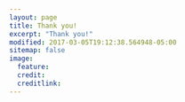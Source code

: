 ```yaml
---
layout: page
title: Thank you!
excerpt: "Thank you!"
modified: 2017-03-05T19:12:38.564948-05:00
sitemap: false
image:
  feature:
  credit:
  creditlink:
---
```

